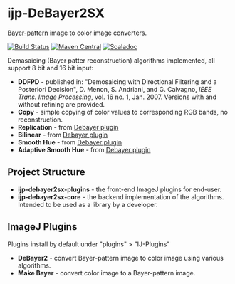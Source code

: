 # ijp-DeBayer2SX
[Bayer-pattern][bayer-filter] image to color image converters.

[![Build Status](https://travis-ci.org/ij-plugins/ijp-DeBayer2SX.svg?branch=master)](https://travis-ci.org/ij-plugins/ijp-DeBayer2SX) [![Maven Central](https://maven-badges.herokuapp.com/maven-central/net.sf.ij-plugins/ijp-DeBayer2SX_2.12/badge.svg)](https://maven-badges.herokuapp.com/maven-central/net.sf.ij-plugins/ijp-DeBayer2SX_2.12)
                                                                                                                                       [![Scaladoc](http://javadoc-badge.appspot.com/net.sf.ij-plugins/ijp-DeBayer2SX_2.12.svg?label=scaladoc)](http://javadoc-badge.appspot.com/net.sf.ij-plugins/ijp-DeBayer2SX_2.12)


Demasaicing (Bayer patter reconstruction) algorithms implemented, all support 8 bit and 16 bit input:

* __DDFPD__ - published in: "Demosaicing with Directional Filtering and a Posteriori Decision", D. Menon, S. Andriani, and G. Calvagno, _IEEE Trans. Image Processing_, vol. 16 no. 1, Jan. 2007. Versions with and without refining are provided.
* __Copy__ - simple copying of color values to corresponding RGB bands, no reconstruction.
* __Replication__ - from [Debayer plugin][debayer]
* __Bilinear__ - from [Debayer plugin][debayer]
* __Smooth Hue__ - from [Debayer plugin][debayer]
* __Adaptive Smooth Hue__ - from [Debayer plugin][debayer]

## Project Structure
* __ijp-debayer2sx-plugins__ - the front-end ImageJ plugins for end-user.
* __ijp-debayer2sx-core__ - the backend implementation of the algorithms. Intended to be used as a library by a developer.

## ImageJ Plugins
Plugins install by default under "plugins" > "IJ-Plugins"
* __DeBayer2__ - convert Bayer-pattern image to color image using various algorithms.
* __Make Bayer__ - convert color image to a Bayer-pattern image.

[bayer-filter]: https://en.wikipedia.org/wiki/Bayer_filter
[debayer]: http://umanitoba.ca/faculties/science/astronomy/jwest/plugins.html
